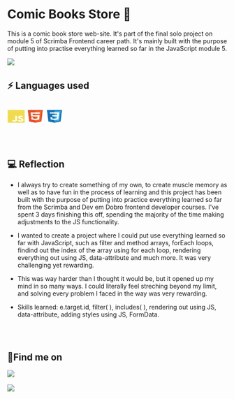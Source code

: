 # Comic Books Store 📙

This is a comic book store web-site. It's part of the final solo project on module 5 of Scrimba Frontend career path. It's mainly built with the purpose of putting into practise everything learned so far in the JavaScript module 5.


[<img src="images\comic-books-store.gif">](https://alansouza7.github.io/comic-books-store/)



## ⚡ Languages used


<div style="display: inline_block"><br>

 <img align="center" alt="Js" height="30" width="40" src="https://raw.githubusercontent.com/devicons/devicon/master/icons/javascript/javascript-plain.svg">

 <img align="center" alt="HTML" height="30" width="40" src="https://raw.githubusercontent.com/devicons/devicon/master/icons/html5/html5-original.svg">

 <img align="center" alt="CSS" height="30" width="40" src="https://raw.githubusercontent.com/devicons/devicon/master/icons/css3/css3-original.svg">

</div>


<br>

<br>

<br>


## 💻 Reflection


- I always try to create something of my own, to create muscle memory as well as to have fun in the process of learning and this project has been built with the purpose of putting into practice everything learned so far from the Scrimba and Dev em Dobro frontend developer courses. I've spent 3 days finishing this off, spending the majority of the time making adjustments to the JS functionality. 


- I wanted to create a project where I could put use everything learned so far with JavaScript, such as filter and method arrays, forEach loops, findind out the index of the array using for each loop, rendering everything out using JS, data-attribute and much more. It was very challenging yet rewarding.


- This was way harder than I thought it would be, but it opened up my mind in so many ways. I could literally feel streching beyond my limit, and solving every problem I faced in the way was very rewarding.


- Skills learned: e.target.id, filter( ), includes( ), rendering out using JS, data-attribute, adding styles using JS, FormData.


<br>

<br>


## 📸Find me on


 <a href="https://instagram.com/alansouzaa7" target="_blank"><img src="https://img.shields.io/badge/-Instagram-%23E4405F?style=for-the-badge&logo=instagram&logoColor=white" target="_blank"></a>

<a href="https://www.linkedin.com/in/alan-souza-uk/" target="_blank"><img src="https://img.shields.io/badge/-LinkedIn-%230077B5?style=for-the-badge&logo=linkedin&logoColor=white" target="_blank"></a>
